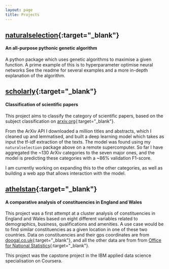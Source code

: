 ```yaml
---
layout: page
title: Projects
---
```


## [naturalselection](https://github.com/saattrupdan/naturalselection){:target="_blank"}
#### An all-purpose pythonic genetic algorithm

A python package which uses genetic algorithms to maximise a given function. A prime example of this is to hyperparameter optimise neural networks See the readme for several examples and a more in-depth explanation of the algorithm.


## [scholarly](https://github.com/saattrupdan/scholarly){:target="_blank"}
#### Classification of scientific papers

This project aims to classify the category of scientific papers, based on the subject classification on [arxiv.org](https://arxiv.org){:target="_blank"}.

From the ArXiv API I downloaded a million titles and abstracts, which I cleaned up and lemmatised, and built a deep learning model which takes as input the tf-idf extraction of the texts. The model was found using my `naturalselection` package above on a remote supercomputer. So far I have aggregated the ~130 ArXiv categories to the seven major ones, and the model is predicting these categories with a ~86% validation F1-score.

I am currently working on expanding this to the other categories, as well as building a web app that allows interaction with the model.


## [athelstan](https://github.com/saattrupdan/athelstan){:target="_blank"}
#### A comparative analysis of constituencies in England and Wales

This project was a first attempt at a cluster analysis of constituencies in England and Wales based on eight different variables related to demographics, business, qualifications and amenities. A use case would be to find similar constituencies as a given location in one of these two countries. Data on constituencies and their gps coordinates are from [doogal.co.uk](https://www.doogal.co.uk){:target="_blank"}, and all the other data are from from [Office for National Statistics](https://www.ons.gov.uk){:target="_blank"}.

This project was the capstone project in the IBM applied data science specialisation on Coursera.

